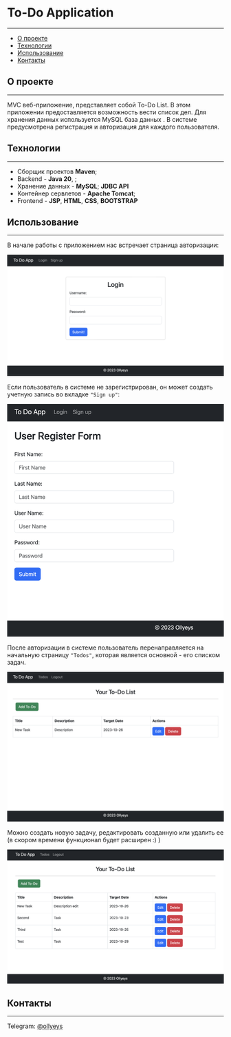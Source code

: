 # To-Do Application

----

+ [О проекте](#О-проекте)
+ [Технологии](#Технологии)
+ [Использование](#Использование)
+ [Контакты](#Контакты)

## О проекте

----

MVC веб-приложение, представляет собой To-Do List. В этом приложении предоставляется 
возможность вести список дел. Для хранения данных используется MySQL база данных . 
В системе предусмотрена регистрация и авторизация для каждого пользователя.

## Технологии

----

+ Сборщик проектов **Maven**;
+ Backend - **Java 20**, ;
+ Хранение данных - **MySQL**; **JDBC API** 
+ Контейнер сервлетов - **Apache Tomcat**;
+ Frontend - **JSP**, **HTML**, **CSS**, **BOOTSTRAP**

## Использование

----


В начале работы с приложением нас встречает страница авторизации:

![ScreenShot](images/image_01.png)

Если пользователь в системе не зарегистрирован, он может создать учетную запись во вкладке `"Sign up"`: 

![ScreenShot](images/image_02.png)

После авторизации в системе пользователь перенаправляется на начальную страницу `"Todos"`, которая является основной - его списком задач.

![ScreenShot](images/image_04.png)

Можно создать новую задачу, редактировать созданную или удалить ее (в скором времени функционал будет расширен :) )

![ScreenShot](images/image_07.png)

## Контакты

----

Telegram: [@ollyeys](https://t.me/ollyeys) 

